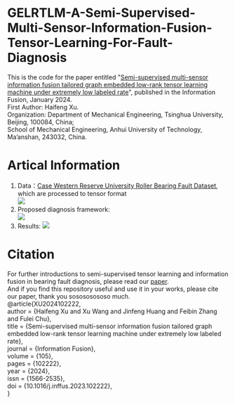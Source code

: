 # GELRTLM-A-Semi-Supervised-Multi-Sensor-Information-Fusion-Tensor-Learning-For-Fault-Diagnosis
This is the code for the paper entitled "[Semi-supervised multi-sensor information fusion tailored graph embedded low-rank tensor learning machine under extremely low labeled rate](https://doi.org/10.1016/j.inffus.2023.102222)", published in the Information Fusion,  January 2024.<br>
First Author: Haifeng Xu.<br>
Organization: Department of Mechanical Engineering, Tsinghua University, Beijing, 100084, China;<br>
School of Mechanical Engineering, Anhui University of Technology, Ma’anshan, 243032, China.

# Artical Information
1. Data：[Case Western Reserve University Roller Bearing Fault Dataset](https://github.com/yyxyz/CaseWesternReserveUniversityData.git), which are processed to tensor format<br>
   ![](https://github.com/xyyxhf/GELRTLM-A-Semisupervised-Tensor-Learning-Algorithm/blob/main/multi-sensor%20fusion%20feature.jpg)
3. Proposed diagnosis framework:<br>
   ![](https://github.com/xyyxhf/GELRTLM-A-Semisupervised-Tensor-Learning-Algorithm/blob/main/Flow%20diagram.jpg)
4. Results:
   ![](https://github.com/xyyxhf/GELRTLM-A-Semisupervised-Tensor-Learning-Algorithm/blob/main/experimental%20result.jpg)

# Citation
For further introductions to semi-supervised tensor learning and information fusion in bearing fault diagnosis, please read our [paper](https://doi.org/10.1016/j.inffus.2023.102222). <br>
And if you find this repository useful and use it in your works, please cite our paper, thank you sosososososo much.  <br>
@article{XU2024102222,<br>
author = {Haifeng Xu and Xu Wang and Jinfeng Huang and Feibin Zhang and Fulei Chu},<br>
title = {Semi-supervised multi-sensor information fusion tailored graph embedded low-rank tensor learning machine under extremely low labeled rate},<br>
journal = {Information Fusion},<br>
volume = {105},<br>
pages = {102222},<br>
year = {2024},<br>
issn = {1566-2535},<br>
doi = {10.1016/j.inffus.2023.102222},  <br>
}
